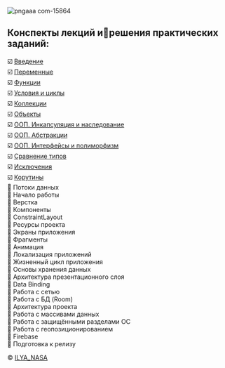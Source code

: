 ![pngaaa com-15864](https://github.com/ILYA-NASA/Android-basic/assets/99810114/941eb7d4-655d-40a0-b26e-98b1af017323)

## Конспекты лекций и:paperclip:решения практических заданий:

:ballot_box_with_check: [Введение](https://github.com/ILYA-NASA/Android-basic/tree/master/03_HelloKotlin)  
:ballot_box_with_check: [Переменные](https://github.com/ILYA-NASA/Android-basic/tree/master/04_Variables_types)  
:ballot_box_with_check: [Функции](https://github.com/ILYA-NASA/Android-basic/tree/master/05_Functions)  
:ballot_box_with_check: [Условия и циклы](https://github.com/ILYA-NASA/Android-basic/tree/master/06_Conditional_Expressions_Loops)  
:ballot_box_with_check: [Коллекции](https://github.com/ILYA-NASA/Android-basic/tree/master/07_Collections)  
:ballot_box_with_check: [Объекты](https://github.com/ILYA-NASA/Android-basic/tree/master/08_ClassesAndObjects)  
:ballot_box_with_check: [ООП. Инкапсуляция и наследование](https://github.com/ILYA-NASA/Android-basic/tree/master/09_OOP1)  
:ballot_box_with_check: [ООП. Абстракции](https://github.com/ILYA-NASA/Android-basic/tree/master/10_OOP2)  
:ballot_box_with_check: [ООП. Интерфейсы и полиморфизм](https://github.com/ILYA-NASA/Android-basic/tree/master/11_OOP3)  
:ballot_box_with_check: [Сравнение типов](https://github.com/ILYA-NASA/Android-basic/tree/master/12_Generics_And_Utility_Classes)  
:ballot_box_with_check: [Исключения](https://github.com/ILYA-NASA/Android-basic/tree/master/13_Exceptions)  
:ballot_box_with_check: [Корутины](https://github.com/ILYA-NASA/Android-basic/tree/master/14_Coroutines)  
:white_square_button: Потоки данных  
:white_square_button: Начало работы  
:white_square_button: Верстка  
:white_square_button: Компоненты  
:white_square_button: ConstraintLayout  
:white_square_button: Ресурсы проекта  
:white_square_button: Экраны приложения  
:white_square_button: Фрагменты  
:white_square_button: Анимация  
:white_square_button: Локализация приложений  
:white_square_button: Жизненный цикл приложения  
:white_square_button: Основы хранения данных  
:white_square_button: Архитектура презентационного слоя  
:white_square_button: Data Binding  
:white_square_button: Работа с сетью  
:white_square_button: Работа с БД (Room)  
:white_square_button: Архитектура проекта  
:white_square_button: Работа с массивами данных  
:white_square_button: Работа с защищёнными разделами ОС  
:white_square_button: Работа с геопозиционированием  
:white_square_button: Firebase  
:white_square_button: Подготовка к релизу  

© [ILYA_NASA](https://taplink.cc/il.nasa)
